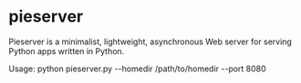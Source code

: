 # pieserver
Pieserver is a minimalist, lightweight, asynchronous Web server for serving Python apps written in Python.

Usage: python pieserver.py --homedir /path/to/homedir --port 8080

